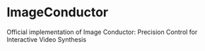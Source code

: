 # ImageConductor
Official implementation of Image Conductor: Precision Control for Interactive Video Synthesis

